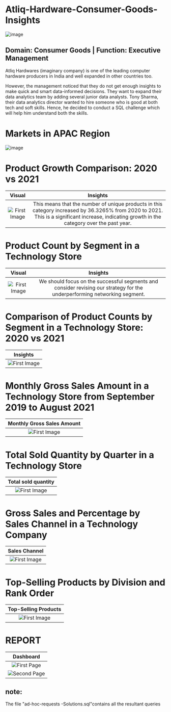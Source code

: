 # Atliq-Hardware-Consumer-Goods-Insights
![image](https://github.com/leo7736/SQL_Projects/blob/main/Ad-Hoc%20_SQL_Project/images/main.jpg)

## Domain:  Consumer Goods |  Function:  Executive Management
Atliq Hardwares (imaginary company) is one of the leading computer hardware producers in India and well expanded in other countries too.

However, the management noticed that they do not get enough insights to make quick and smart data-informed decisions. They want to expand their data analytics team by adding several junior data analysts. Tony Sharma, their data analytics director wanted to hire someone who is good at both tech and soft skills. 
Hence, he decided to conduct a SQL challenge which will help him understand both the skills.

# Markets in APAC Region

![image](https://github.com/leo7736/SQL_Projects/blob/main/Ad-Hoc%20_SQL_Project/images/region.jpg)

# Product Growth Comparison: 2020 vs 2021

|Visual|Insights|
|:-:|:-:|
|![First Image](https://github.com/leo7736/SQL_Projects/blob/main/Ad-Hoc%20_SQL_Project/images/product_growth.jpg)|This means that the number of unique products in this category increased by 36.3265% from 2020 to 2021. This is a significant increase, indicating growth in the category over the past year. |

# Product Count by Segment in a Technology Store
|Visual|Insights|
|:-:|:-:|
|![First Image](https://github.com/leo7736/SQL_Projects/blob/main/Ad-Hoc%20_SQL_Project/images/product_count.jpg)|We should focus on the successful segments and consider revising our strategy for the underperforming networking segment.|

# Comparison of Product Counts by Segment in a Technology Store: 2020 vs 2021
|Insights|
|:-:|
|![First Image](https://github.com/leo7736/SQL_Projects/blob/main/Ad-Hoc%20_SQL_Project/images/segment_product.jpg)|

# Monthly Gross Sales Amount in a Technology Store from September 2019 to August 2021
|Monthly Gross Sales Amount|
|:-:|
|![First Image](https://github.com/leo7736/SQL_Projects/blob/main/Ad-Hoc%20_SQL_Project/images/Gross%20sales.jpg)|

# Total Sold Quantity by Quarter in a Technology Store
|Total sold quantity|
|:-:|
|![First Image](https://github.com/leo7736/SQL_Projects/blob/main/Ad-Hoc%20_SQL_Project/images/quarter_growth.jpg)|

# Gross Sales and Percentage by Sales Channel in a Technology Company

|Sales Channel|
|:-:|
|![First Image](https://github.com/leo7736/SQL_Projects/blob/main/Ad-Hoc%20_SQL_Project/images/sales_channel.jpg)|

# Top-Selling Products by Division and Rank Order

|Top-Selling Products|
|:-:|
|![First Image](https://github.com/leo7736/SQL_Projects/blob/main/Ad-Hoc%20_SQL_Project/images/top_divsion.jpg)|

# REPORT

|Dashboard|
|:-:|
|![First Page](https://raw.githubusercontent.com/leo7736/SQL_Projects/main/Ad-Hoc%20_SQL_Project/scrn_sht/ad-hoc1.png)|
|![Second Page](https://github.com/leo7736/SQL_Projects/blob/main/Ad-Hoc%20_SQL_Project/scrn_sht/adhoc2.png)|


## note:

The file "ad-hoc-requests -Solutions.sql"contains all the resultant queries
